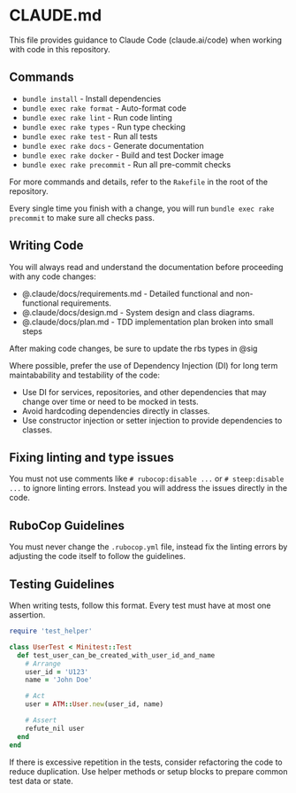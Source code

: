 # CLAUDE.md

This file provides guidance to Claude Code (claude.ai/code) when working with code in this repository.

## Commands

- `bundle install` - Install dependencies
- `bundle exec rake format` - Auto-format code
- `bundle exec rake lint` - Run code linting
- `bundle exec rake types` - Run type checking
- `bundle exec rake test` - Run all tests
- `bundle exec rake docs` - Generate documentation
- `bundle exec rake docker` - Build and test Docker image
- `bundle exec rake precommit` - Run all pre-commit checks

For more commands and details, refer to the `Rakefile` in the root of the repository.

Every single time you finish with a change, you will run `bundle exec rake precommit` to make sure all checks pass.

## Writing Code

You will always read and understand the documentation before proceeding with any code changes:

- @.claude/docs/requirements.md - Detailed functional and non-functional requirements.
- @.claude/docs/design.md - System design and class diagrams.
- @.claude/docs/plan.md - TDD implementation plan broken into small steps

After making code changes, be sure to update the rbs types in @sig

Where possible, prefer the use of Dependency Injection (DI) for long term maintabability and testability of the code:

- Use DI for services, repositories, and other dependencies that may change over time or need to be mocked in tests.
- Avoid hardcoding dependencies directly in classes.
- Use constructor injection or setter injection to provide dependencies to classes.

## Fixing linting and type issues

You must not use comments like `# rubocop:disable ...` or `# steep:disable ...` to ignore linting errors. Instead you will address the issues directly in the code.

## RuboCop Guidelines

You must never change the `.rubocop.yml` file, instead fix the linting errors by adjusting the code itself to follow the guidelines.

## Testing Guidelines

When writing tests, follow this format. Every test must have at most one assertion.

```ruby
require 'test_helper'

class UserTest < Minitest::Test
  def test_user_can_be_created_with_user_id_and_name
    # Arrange
    user_id = 'U123'
    name = 'John Doe'

    # Act
    user = ATM::User.new(user_id, name)

    # Assert
    refute_nil user
  end
end
```

If there is excessive repetition in the tests, consider refactoring the code to reduce duplication. Use helper methods or setup blocks to prepare common test data or state.
